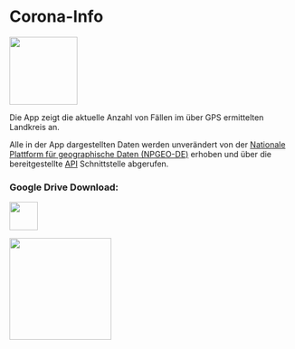 # Corona-Info
<img src="http://dev-sworski.com/wp-content/uploads/2020/03/dna.png" height=120>

Die App zeigt die aktuelle Anzahl von Fällen im über GPS ermittelten Landkreis an.

Alle in der App dargestellten Daten werden unverändert von der <a href="https://npgeo-corona-npgeo-de.hub.arcgis.com/">Nationale Plattform für geographische Daten (NPGEO-DE)</a> erhoben und über die bereitgestellte <a href="https://npgeo-corona-npgeo-de.hub.arcgis.com/datasets/917fc37a709542548cc3be077a786c17_0/geoservice">API</a> Schnittstelle abgerufen.

### Google Drive Download:
<a href="https://drive.google.com/file/d/19Mip_AKfOhN3BAjnMCMwfTrDO9Y5dVlG/view?usp=sharing"><img src="http://dev-sworski.com/wp-content/uploads/2020/03/GDrive_Download.png" height=50></a>

<img src="http://dev-sworski.com/wp-content/uploads/2020/03/qr-code.png" height=180>
